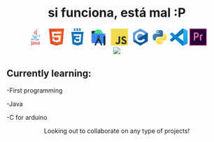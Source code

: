 <h1 align="center"> si funciona, está mal :P </h1>
<div align="center">
  <img src="https://github.com/devicons/devicon/blob/master/icons/java/java-original-wordmark.svg" title="Java" alt="Java" width="40" height="40" >&nbsp;
  <img src="https://github.com/devicons/devicon/blob/master/icons/html5/html5-original.svg" title="HTML5" alt="HTML" width="40" height="40"/>&nbsp;
  <img src="https://github.com/devicons/devicon/blob/master/icons/css3/css3-plain-wordmark.svg"  title="CSS3" alt="CSS" width="40" height="40"/>&nbsp;
  <img src="https://github.com/devicons/devicon/blob/master/icons/androidstudio/androidstudio-original.svg" title="JavaScript" alt="JavaScript" width="40" height="40"/>&nbsp;
  <img src="https://github.com/devicons/devicon/blob/master/icons/javascript/javascript-original.svg" title="JavaScript" alt="JavaScript" width="40" height="40"/>&nbsp;
  <!--<img src="https://github.com/devicons/devicon/blob/master/icons/git/git-original-wordmark.svg" title="Git" **alt="Git" width="40" height="40"/>-->
  <img src="https://github.com/devicons/devicon/blob/master/icons/c/c-original.svg" title="C" **alt="C" width="40" height="40"/>
  <img src="https://github.com/devicons/devicon/blob/master/icons/python/python-original.svg" title="py" **alt="python" width="40" height="40"/>
  <img src="https://github.com/devicons/devicon/blob/master/icons/vscode/vscode-original.svg" title="vscode" **alt="Vscode" width="40" height="40"/>
  <img src="https://github.com/devicons/devicon/blob/master/icons/premierepro/premierepro-original.svg" title="PremierePro" **alt="Pr" width="40" height="40"/>
</div>
<div align="center">
  <img src=https://media.giphy.com/media/v1.Y2lkPTc5MGI3NjExejZuZnE0YXhwOTFtM3Y1aWp3NnM0ZXJiN3puOTh1MGhyNXV0YXhnaCZlcD12MV9zdGlja2Vyc19zZWFyY2gmY3Q9cw/DSd4KaeEfDLPkGcZmE/giphy.gif width=200>
</div>
<div>
  <h2> Currently learning: </h2>
  <p> -First programming </p>
  <p> -Java </p>
  <p> -C for arduino </p>
</div>

<div align="center">
  Looking out to collaborate on any type of projects!
</div>
